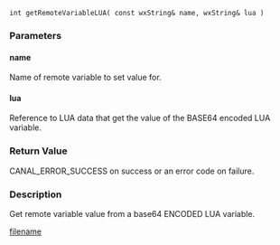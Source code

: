 

```clike
int getRemoteVariableLUA( const wxString& name, wxString& lua )
```

### Parameters

#### name
Name of remote variable to set value for.

#### lua
Reference to LUA data that get the value of the BASE64 encoded LUA variable.

### Return Value
CANAL_ERROR_SUCCESS on success or an error code on failure. 

### Description
Get remote variable value from a base64 ENCODED LUA variable. 



[filename](./bottom_copyright.md ':include')